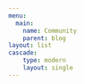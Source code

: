 ```yaml
---
menu:
  main:
    name: Community
    parent: blog
layout: list
cascade:
    type: modern
    layout: single
---
```

